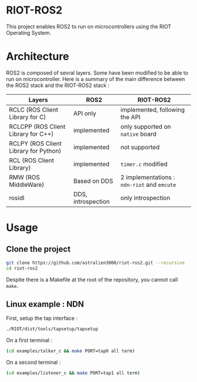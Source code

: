 # RIOT-ROS2

This project enables ROS2 to run on microcontrollers using the RIOT Operating System.

# Architecture

ROS2 is composed of sevral layers. Some have been modified to be able to run on microcontroller.
Here is a summary of the main difference between the ROS2 stack and the RIOT-ROS2 stack :

| Layers | ROS2 | RIOT-ROS2 |
|-|-|-|
| RCLC (ROS Client Library for C) | API only | implemented, following the API |
| RCLCPP (ROS Client Library for C++) | implemented | only supported on `native` board |
| RCLPY (ROS Client Library for Python) | implemented | not supported |
| RCL (ROS Client Library) | implemented | `timer.c` modified |
| RMW (ROS MiddleWare) | Based on DDS | 2 implementations : `ndn-riot` and `emcute` |
| rosidl | DDS, introspection | only introspection |

# Usage

## Clone the project

```sh
git clone https://github.com/astralien3000/riot-ros2.git --recursive
cd riot-ros2
```

Despite there is a Makefile at the root of the repository, you cannot call `make`.

## Linux example : NDN

First, setup the tap interface :

```sh
./RIOT/dist/tools/tapsetup/tapsetup
```

On a first terminal : 

```sh
(cd examples/talker_c && make PORT=tap0 all term)
```

On a second terminal : 

```sh
(cd examples/listener_c && make PORT=tap1 all term)
```
